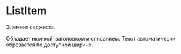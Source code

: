 # ListItem

Элемент саджеста.

Обладает иконкой, заголовком и описанием. Текст автоматически обрезается по доступной ширине.
